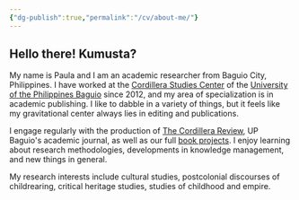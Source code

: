 ```yaml
---
{"dg-publish":true,"permalink":"/cv/about-me/"}
---
```



## Hello there! Kumusta?

My name is Paula and I am an academic researcher from Baguio City, Philippines. I have worked at the [Cordillera Studies Center](https://csc3.upb.edu.ph/) of the [University of the Philippines Baguio](https://www.upb.edu.ph/) since 2012, and my area of specialization is in academic publishing. I like to dabble in a variety of things, but it feels like my gravitational center always lies in editing and publications.

I engage regularly with the production of [The Cordillera Review](https://thecordillerareview.upb.edu.ph/), UP Baguio's academic journal, as well as our full [book projects](https://shopee.ph/cordillera_studies_center). I enjoy learning about research methodologies, developments in knowledge management, and new things in general.

My research interests include cultural studies, postcolonial discourses of childrearing, critical heritage studies, studies of childhood and empire.
